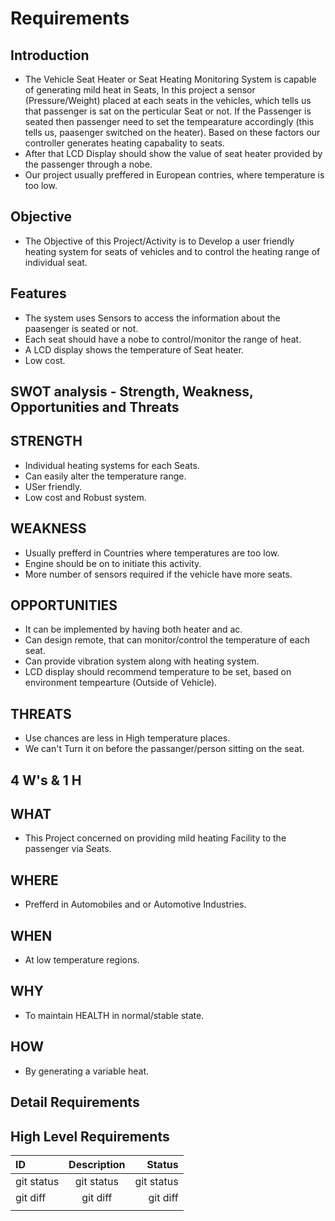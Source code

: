 # Requirements
## Introduction
- The Vehicle Seat Heater or Seat Heating Monitoring System is capable of generating mild heat in Seats, In this project a sensor (Pressure/Weight) placed at each seats in the vehicles, which tells us that passenger is sat on the perticular Seat or not. If the Passenger is seated then passenger need to set the tempearature accordingly (this tells us, paasenger switched on the heater). Based on these factors our controller generates heating capabality to seats.
- After that LCD Display should show the value of seat heater provided by the passenger through a nobe.
- Our project usually preffered in European contries, where temperature is too low.

## Objective
- The Objective of this Project/Activity is to Develop a user friendly heating system for seats of vehicles and to control the heating range of individual seat.

## Features
- The system uses Sensors to access the information about the paasenger is seated or not.
- Each seat should have a nobe to control/monitor the range of heat.
- A LCD display shows the temperature of Seat heater.
- Low cost.
## SWOT analysis - Strength, Weakness, Opportunities and Threats
## STRENGTH
- Individual heating systems for each Seats.
- Can easily alter the temperature range.
- USer friendly.
- Low cost and Robust system.
## WEAKNESS
- Usually prefferd in Countries where temperatures are too low.
- Engine should be on to initiate this activity.
- More number of sensors required if the vehicle have more seats.
## OPPORTUNITIES
- It can be implemented by having both heater and ac.
- Can design remote, that can monitor/control the temperature of each seat.
- Can provide vibration system along with heating system.
- LCD display should recommend temperature to be set, based on environment tempearture (Outside of Vehicle).
## THREATS
- Use chances are less in High temperature places.
- We can't Turn it on before the passanger/person sitting on the seat.
## 4 W's & 1 H
## WHAT
- This Project concerned on providing mild heating Facility to the passenger via Seats.
## WHERE
- Prefferd in Automobiles and or Automotive Industries.
## WHEN
- At low temperature regions.
## WHY
- To maintain HEALTH in normal/stable state.
## HOW
- By generating a variable heat.
## Detail Requirements
## High Level Requirements

| ID | Description | Status|
| :---         |     :---:      |          ---: |
| git status   | git status     | git status    |
| git diff     | git diff       | git diff      |
|              |                 |              |








